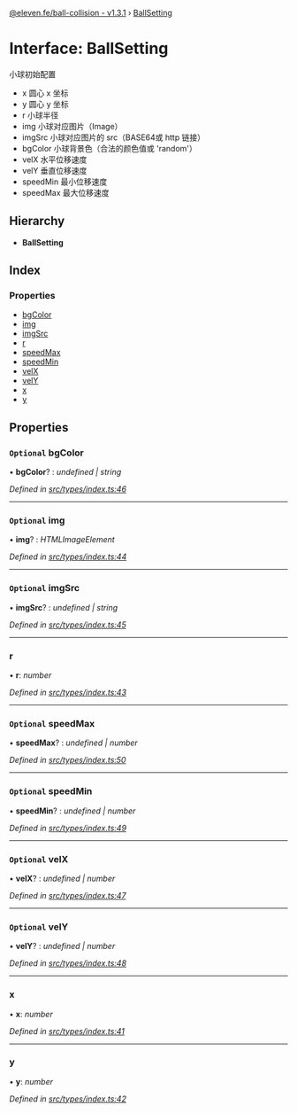 [@eleven.fe/ball-collision - v1.3.1](../README.md) › [BallSetting](ballsetting.md)

# Interface: BallSetting

小球初始配置
 - x 圆心 x 坐标
 - y 圆心 y 坐标
 - r 小球半径
 - img 小球对应图片（Image）
 - imgSrc 小球对应图片的 src（BASE64或 http 链接）
 - bgColor 小球背景色（合法的颜色值或 'random'）
 - velX 水平位移速度
 - velY 垂直位移速度
 - speedMin 最小位移速度
 - speedMax 最大位移速度

## Hierarchy

* **BallSetting**

## Index

### Properties

* [bgColor](ballsetting.md#optional-bgcolor)
* [img](ballsetting.md#optional-img)
* [imgSrc](ballsetting.md#optional-imgsrc)
* [r](ballsetting.md#r)
* [speedMax](ballsetting.md#optional-speedmax)
* [speedMin](ballsetting.md#optional-speedmin)
* [velX](ballsetting.md#optional-velx)
* [velY](ballsetting.md#optional-vely)
* [x](ballsetting.md#x)
* [y](ballsetting.md#y)

## Properties

### `Optional` bgColor

• **bgColor**? : *undefined | string*

*Defined in [src/types/index.ts:46](https://github.com/Eleven90/ball-collision/blob/2a85db6/src/types/index.ts#L46)*

___

### `Optional` img

• **img**? : *HTMLImageElement*

*Defined in [src/types/index.ts:44](https://github.com/Eleven90/ball-collision/blob/2a85db6/src/types/index.ts#L44)*

___

### `Optional` imgSrc

• **imgSrc**? : *undefined | string*

*Defined in [src/types/index.ts:45](https://github.com/Eleven90/ball-collision/blob/2a85db6/src/types/index.ts#L45)*

___

###  r

• **r**: *number*

*Defined in [src/types/index.ts:43](https://github.com/Eleven90/ball-collision/blob/2a85db6/src/types/index.ts#L43)*

___

### `Optional` speedMax

• **speedMax**? : *undefined | number*

*Defined in [src/types/index.ts:50](https://github.com/Eleven90/ball-collision/blob/2a85db6/src/types/index.ts#L50)*

___

### `Optional` speedMin

• **speedMin**? : *undefined | number*

*Defined in [src/types/index.ts:49](https://github.com/Eleven90/ball-collision/blob/2a85db6/src/types/index.ts#L49)*

___

### `Optional` velX

• **velX**? : *undefined | number*

*Defined in [src/types/index.ts:47](https://github.com/Eleven90/ball-collision/blob/2a85db6/src/types/index.ts#L47)*

___

### `Optional` velY

• **velY**? : *undefined | number*

*Defined in [src/types/index.ts:48](https://github.com/Eleven90/ball-collision/blob/2a85db6/src/types/index.ts#L48)*

___

###  x

• **x**: *number*

*Defined in [src/types/index.ts:41](https://github.com/Eleven90/ball-collision/blob/2a85db6/src/types/index.ts#L41)*

___

###  y

• **y**: *number*

*Defined in [src/types/index.ts:42](https://github.com/Eleven90/ball-collision/blob/2a85db6/src/types/index.ts#L42)*
